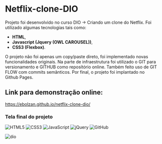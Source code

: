 # Netflix-clone-DIO

Projeto foi desenvolvido no curso DIO -> Criando um clone do Netflix. Foi utilizado algumas tecnologias tais como: 

+ **HTML**, 
+ **Javascript (Jquery (OWL CAROUSEL))**, 
+ **CSS3 (Flexbox)**. 


O projeto não foi apenas um copy/paste direto, foi implementado novas funcionalidades originais. Na parte de infraestrutura foi utilizado o GIT para versionamento e GITHUB como reposítório online. Também feito uso de GIT FLOW com commits semânticos. Por final, o projeto foi implantado no Github Pages.

## Link para demonstração online:
https://ebolzan.github.io/netflix-clone-dio/

### Tela final do projeto ###

![HTML5](https://img.shields.io/badge/html5-%23E34F26.svg?style=for-the-badge&logo=html5&logoColor=white)
![CSS3](https://img.shields.io/badge/css3-%231572B6.svg?style=for-the-badge&logo=css3&logoColor=white)
![JavaScript](https://img.shields.io/badge/javascript-%23323330.svg?style=for-the-badge&logo=javascript&logoColor=%23F7DF1E)
![jQuery](https://img.shields.io/badge/jquery-%230769AD.svg?style=for-the-badge&logo=jquery&logoColor=white)
![GitHub](https://img.shields.io/badge/github-%23121011.svg?style=for-the-badge&logo=github&logoColor=white)

![dio](https://user-images.githubusercontent.com/6153777/210104101-15e2ad5e-1def-4b67-9054-2e0b441824e6.png)

